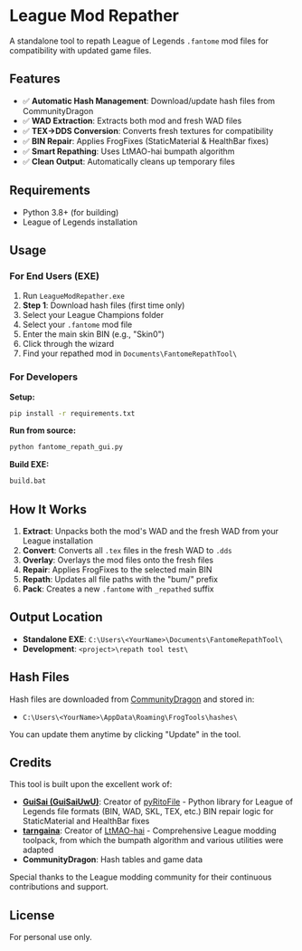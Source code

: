 # League Mod Repather

A standalone tool to repath League of Legends `.fantome` mod files for compatibility with updated game files.

## Features

- ✅ **Automatic Hash Management**: Download/update hash files from CommunityDragon
- ✅ **WAD Extraction**: Extracts both mod and fresh WAD files
- ✅ **TEX→DDS Conversion**: Converts fresh textures for compatibility
- ✅ **BIN Repair**: Applies FrogFixes (StaticMaterial & HealthBar fixes)
- ✅ **Smart Repathing**: Uses LtMAO-hai bumpath algorithm
- ✅ **Clean Output**: Automatically cleans up temporary files

## Requirements

- Python 3.8+ (for building)
- League of Legends installation

## Usage

### For End Users (EXE)

1. Run `LeagueModRepather.exe`
2. **Step 1**: Download hash files (first time only)
3. Select your League Champions folder
4. Select your `.fantome` mod file
5. Enter the main skin BIN (e.g., "Skin0")
6. Click through the wizard
7. Find your repathed mod in `Documents\FantomeRepathTool\`

### For Developers

**Setup:**
```bash
pip install -r requirements.txt
```

**Run from source:**
```bash
python fantome_repath_gui.py
```

**Build EXE:**
```bash
build.bat
```

## How It Works

1. **Extract**: Unpacks both the mod's WAD and the fresh WAD from your League installation
2. **Convert**: Converts all `.tex` files in the fresh WAD to `.dds`
3. **Overlay**: Overlays the mod files onto the fresh files
4. **Repair**: Applies FrogFixes to the selected main BIN
5. **Repath**: Updates all file paths with the "bum/" prefix
6. **Pack**: Creates a new `.fantome` with `_repathed` suffix

## Output Location

- **Standalone EXE**: `C:\Users\<YourName>\Documents\FantomeRepathTool\`
- **Development**: `<project>\repath tool test\`

## Hash Files

Hash files are downloaded from [CommunityDragon](https://github.com/CommunityDragon/Data) and stored in:
- `C:\Users\<YourName>\AppData\Roaming\FrogTools\hashes\`

You can update them anytime by clicking "Update" in the tool.

## Credits

This tool is built upon the excellent work of:

- **[GuiSai (GuiSaiUwU)](https://github.com/GuiSaiUwU)**: Creator of [pyRitoFile](https://github.com/GuiSaiUwU/pyritofile-package) - Python library for League of Legends file formats (BIN, WAD, SKL, TEX, etc.)
BIN repair logic for StaticMaterial and HealthBar fixes
- **[tarngaina](https://github.com/tarngaina)**: Creator of [LtMAO-hai](https://github.com/tarngaina/LtMAO) - Comprehensive League modding toolpack, from which the bumpath algorithm and various utilities were adapted
- **CommunityDragon**: Hash tables and game data

Special thanks to the League modding community for their continuous contributions and support.

## License

For personal use only.

